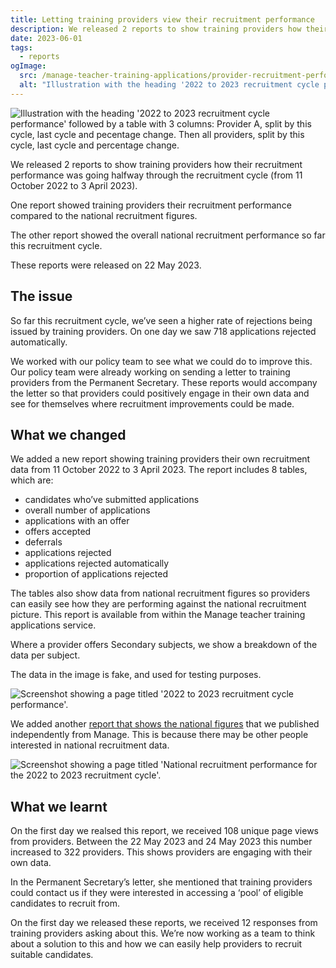 ```yaml
---
title: Letting training providers view their recruitment performance
description: We released 2 reports to show training providers how their recruitment performance was going halfway through the recruitment cycle.
date: 2023-06-01
tags:
  - reports
ogImage:
  src: /manage-teacher-training-applications/provider-recruitment-performance/mid-cycle-cover-image.png
  alt: "Illustration with the heading '2022 to 2023 recruitment cycle performance' followed by a table with 3 columns: Provider A, split by this cycle, last cycle and pecentage change. Then all providers, split by this cycle, last cycle and percentage change."
---
```


![Illustration with the heading '2022 to 2023 recruitment cycle performance' followed by a table with 3 columns: Provider A, split by this cycle, last cycle and pecentage change. Then all providers, split by this cycle, last cycle and percentage change.](mid-cycle-cover-image.png)

We released 2 reports to show training providers how their recruitment performance was going halfway through the recruitment cycle (from 11 October 2022 to 3 April 2023).

 One report showed training providers their recruitment performance compared to the national recruitment figures.

 The other report showed the overall national recruitment performance so far this recruitment cycle.

 These reports were released on 22 May 2023.

## The issue

So far this recruitment cycle, we’ve seen a higher rate of rejections being issued by training providers. On one day we saw 718 applications rejected automatically.

 We worked with our policy team to see what we could do to improve this. Our policy team were already working on sending a letter to training providers from the Permanent Secretary. These reports would accompany the letter so that providers could positively engage in their own data and see for themselves where recruitment improvements could be made.

## What we changed

We added a new report showing training providers their own recruitment data from 11 October 2022 to 3 April 2023. The report includes 8 tables, which are:

- candidates who’ve submitted applications
- overall number of applications
- applications with an offer
- offers accepted
- deferrals
- applications rejected
- applications rejected automatically
- proportion of applications rejected

 The tables also show data from national recruitment figures so providers can easily see how they are performing against the national recruitment picture. This report is available from within the Manage teacher training applications service.

 Where a provider offers Secondary subjects, we show a breakdown of the data per subject.

 The data in the image is fake, and used for testing purposes.

![Screenshot showing a page titled '2022 to 2023 recruitment cycle performance'.](provider-mid-cycle-report.png)

We added another [report that shows the national figures](https://www.apply-for-teacher-training.service.gov.uk/publications/mid-cycle-report) that we published independently from Manage. This is because there may be other people interested in national recruitment data.

![Screenshot showing a page titled 'National recruitment performance for the 2022 to 2023 recruitment cycle'.](national-mid-cycle-report.png)

## What we learnt

On the first day we realsed this report, we received 108 unique page views from providers. Between the 22 May 2023 and 24 May 2023 this number increased to 322 providers. This shows providers are engaging with their own data.

In the Permanent Secretary’s letter, she mentioned that training providers could contact us if they were interested in accessing a ‘pool’ of eligible candidates to recruit from.

 On the first day we released these reports, we received 12 responses from training providers asking about this. We’re now working as a team to think about a solution to this and how we can easily help providers to recruit suitable candidates.

